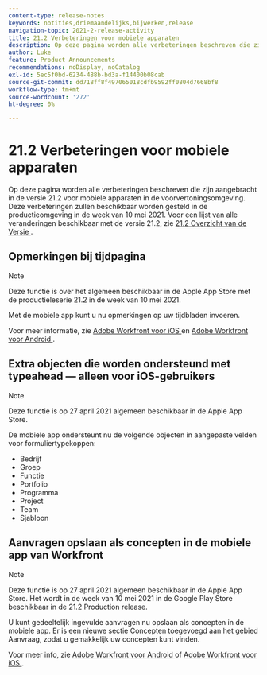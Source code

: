 ```yaml
---
content-type: release-notes
keywords: notities,driemaandelijks,bijwerken,release
navigation-topic: 2021-2-release-activity
title: 21.2 Verbeteringen voor mobiele apparaten
description: Op deze pagina worden alle verbeteringen beschreven die zijn aangebracht in de versie 21.2 voor mobiele apparaten in de voorvertoningsomgeving. Deze verbeteringen zullen beschikbaar worden gesteld in de productieomgeving in de week van 10 mei 2021. Voor een lijst van alle veranderingen beschikbaar met versie 21.2, zie 21.2 Overzicht van de Versie.
author: Luke
feature: Product Announcements
recommendations: noDisplay, noCatalog
exl-id: 5ec5f0bd-6234-488b-bd3a-f14400b08cab
source-git-commit: dd718ff8f497065018cdfb9592ff0804d7668bf8
workflow-type: tm+mt
source-wordcount: '272'
ht-degree: 0%

---
```


# 21.2 Verbeteringen voor mobiele apparaten

Op deze pagina worden alle verbeteringen beschreven die zijn aangebracht in de versie 21.2 voor mobiele apparaten in de voorvertoningsomgeving. Deze verbeteringen zullen beschikbaar worden gesteld in de productieomgeving in de week van 10 mei 2021. Voor een lijst van alle veranderingen beschikbaar met de versie 21.2, zie [ 21.2 Overzicht van de Versie ](../../../product-announcements/product-releases/21.2-release-activity/21-2-release-overview.md).

## Opmerkingen bij tijdpagina

>[!NOTE]
>
>Deze functie is over het algemeen beschikbaar in de Apple App Store met de productieleserie 21.2 in de week van 10 mei 2021.

Met de mobiele app kunt u nu opmerkingen op uw tijdbladen invoeren.

Voor meer informatie, zie [ Adobe Workfront voor iOS ](../../../workfront-basics/mobile-apps/using-the-workfront-mobile-app/workfront-for-ios.md) en [ Adobe Workfront voor Android ](../../../workfront-basics/mobile-apps/using-the-workfront-mobile-app/workfront-for-android.md).

## Extra objecten die worden ondersteund met typeahead — alleen voor iOS-gebruikers

>[!NOTE]
>
>Deze functie is op 27 april 2021 algemeen beschikbaar in de Apple App Store.

De mobiele app ondersteunt nu de volgende objecten in aangepaste velden voor formuliertypekoppen:

* Bedrijf
* Groep
* Functie
* Portfolio
* Programma
* Project
* Team
* Sjabloon

## Aanvragen opslaan als concepten in de mobiele app van Workfront

>[!NOTE]
>
>Deze functie is op 27 april 2021 algemeen beschikbaar in de Apple App Store. Het wordt in de week van 10 mei 2021 in de Google Play Store beschikbaar in de 21.2 Production release.

U kunt gedeeltelijk ingevulde aanvragen nu opslaan als concepten in de mobiele app. Er is een nieuwe sectie Concepten toegevoegd aan het gebied Aanvraag, zodat u gemakkelijk uw concepten kunt vinden.

Voor meer info, zie [ Adobe Workfront voor Android ](../../../workfront-basics/mobile-apps/using-the-workfront-mobile-app/workfront-for-android.md) of [ Adobe Workfront voor iOS ](../../../workfront-basics/mobile-apps/using-the-workfront-mobile-app/workfront-for-ios.md).
